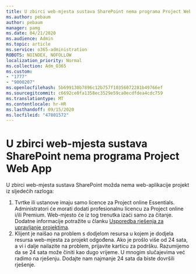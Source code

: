 ```yaml
---
title: U zbirci web-mjesta sustava SharePoint nema programa Project Web App
ms.author: pebaum
author: pebaum
manager: pamg
ms.date: 04/21/2020
ms.audience: Admin
ms.topic: article
ms.service: o365-administration
ROBOTS: NOINDEX, NOFOLLOW
localization_priority: Normal
ms.collection: Adm_O365
ms.custom:
- "1777"
- "9000207"
ms.openlocfilehash: 5b699130b7896c12b757f10356072281b49766ef
ms.sourcegitcommit: c6692ce0fa1358ec3529e59ca0ecdfdea4cdc759
ms.translationtype: MT
ms.contentlocale: hr-HR
ms.lasthandoff: 09/15/2020
ms.locfileid: "47801572"
---
```

# <a name="project-web-app-is-missing-from-the-sharepoint-site-collection"></a>U zbirci web-mjesta sustava SharePoint nema programa Project Web App

U zbirci web-mjesta sustava SharePoint možda nema web-aplikacije projekt iz sljedećih razloga:

1. Tvrtke ili ustanove imaju samo licence za Project online Essentials. Administratori će morati dodati profesionalnu licencu za Project online i/ili Premium. Web-mjesto će iz tog trenutka izaći samo za čitanje. Dodatne informacije potražite u članku [Usporedba rješenja za upravljanje projektima](https://products.office.com/project/compare-microsoft-project-management-software?tab=1).
2. Klijent je naišao na problem s dodjelom resursa u kojem je dodjela resursa web-mjesta za projekt odgođena. Ako je prošlo više od 24 sata, a vi i dalje nailazite na problem, prijavite karticu za podršku. Razumijemo da se 24 sata može činiti kao dugo vrijeme. U mnogim slučajevima već radimo na rješenju. Dodajte nam najmanje 24 sata da biste dovršili rješenje.
